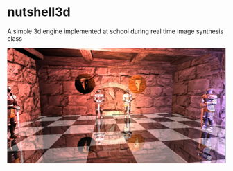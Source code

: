 # nutshell3d
A simple 3d engine implemented at school during real time image synthesis class

![CastelDemo](https://github.com/J-Ponzo/nutshell3d/blob/master/shinyTiles.PNG)

